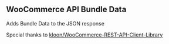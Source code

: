 
## WooCommerce API Bundle Data

Adds Bundle Data to the JSON response

Special thanks to [kloon/WooCommerce-REST-API-Client-Library](https://github.com/kloon/WooCommerce-REST-API-Client-Library)
